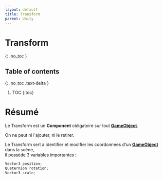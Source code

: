 ```yaml
---
layout: default
title: Transform
parent: Unity
---
```

# Transform
{: .no_toc }

## Table of contents
{: .no_toc .text-delta }

1. TOC
{:toc}

# Résumé
Le Transform est un **Component** obligatoire sur tout [**GameObject**](/docs/unity/gameobject).

On ne peut ni l'ajouter, ni le retirer.

Le Transform sert à identifier et modifier les coordonnées d'un [**GameObject**](/docs/unity/gameobject) dans la scène,  
il possède 3 variables importantes :
```cs
Vector3 position;
Quaternion rotation;
Vector3 scale;
```
